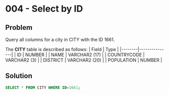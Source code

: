 # 004 - Select by ID
## Problem

Query all columns for a city in CITY with the ID 1661.

The **CITY** table is described as follows:
| Field	 | Type          |
|--------|---------------|
| ID	   | NUMBER        |
| NAME	 | VARCHAR2 (17) |
| COUNTRYCODE	 | VARCHAR2 (3)  |
| DISTRICT	 | VARCHAR2 (20)         |
| POPULATION | NUMBER        |
## Solution
```sql
SELECT * FROM CITY WHERE ID=1661;
```
